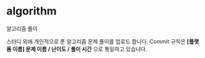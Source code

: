 # algorithm
알고리즘 풀이

스터디 외에 개인적으로 푼 알고리즘 문제 풀이를 업로드 합니다.
Commit 규칙은 **[플랫폼 이름] 문제 이름 / 난이도 / 풀이 시간** 으로 통일하고 있습니다.
